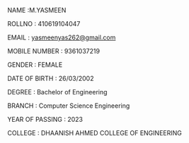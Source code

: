 NAME :M.YASMEEN

ROLLNO : 410619104047

EMAIL : yasmeenyas262@gmail.com

MOBILE NUMBER : 9361037219

GENDER : FEMALE 

DATE OF BIRTH : 26/03/2002

DEGREE : Bachelor of Engineering

BRANCH : Computer Science Engineering

YEAR OF PASSING : 2023

COLLEGE : DHAANISH AHMED COLLEGE OF ENGINEERING

